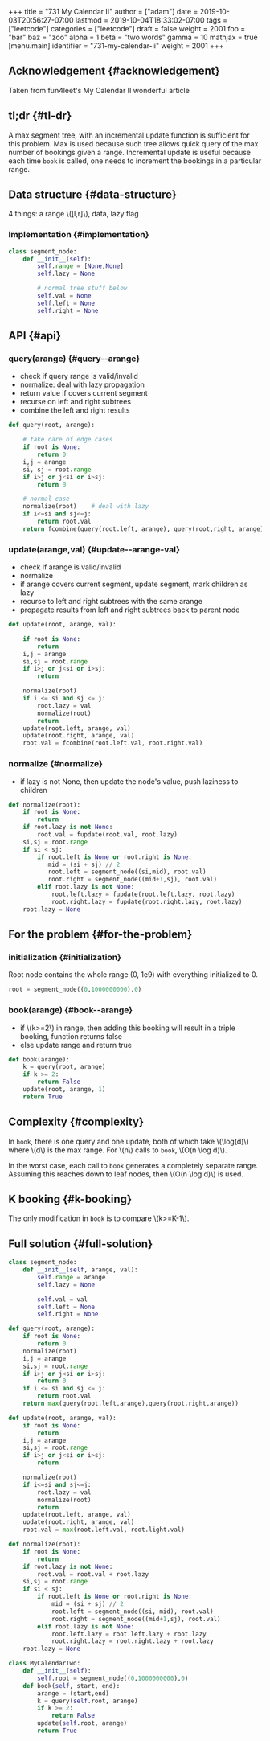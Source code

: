 +++
title = "731 My Calendar II"
author = ["adam"]
date = 2019-10-03T20:56:27-07:00
lastmod = 2019-10-04T18:33:02-07:00
tags = ["leetcode"]
categories = ["leetcode"]
draft = false
weight = 2001
foo = "bar"
baz = "zoo"
alpha = 1
beta = "two words"
gamma = 10
mathjax = true
[menu.main]
  identifier = "731-my-calendar-ii"
  weight = 2001
+++

## Acknowledgement {#acknowledgement}

Taken from fun4leet's My Calendar II wonderful article


## tl;dr {#tl-dr}

A max segment tree, with an incremental update function is sufficient for this
problem.  Max is used because such tree allows quick query of the max number
of bookings given a range.  Incremental update is useful because each time
`book` is called, one needs to increment the bookings in a particular range.


## Data structure {#data-structure}

4 things: a range \\([l,r]\\), data, lazy flag


### Implementation {#implementation}

```python
class segment_node:
    def __init__(self):
        self.range = [None,None]
        self.lazy = None

        # normal tree stuff below
        self.val = None
        self.left = None
        self.right = None
```


## API {#api}


### query(arange) {#query--arange}

-   check if query range is valid/invalid
-   normalize: deal with lazy propagation
-   return value if covers current segment
-   recurse on left and right subtrees
-   combine the left and right results

<!--listend-->

```python
def query(root, arange):

    # take care of edge cases
    if root is None:
        return 0
    i,j = arange
    si, sj = root.range
    if i>j or j<si or i>sj:
        return 0

    # normal case
    normalize(root)    # deal with lazy
    if i<=si and sj<=j:
        return root.val
    return fcombine(query(root.left, arange), query(root,right, arange))
```


### update(arange,val) {#update--arange-val}

-   check if arange is valid/invalid
-   normalize
-   if arange covers current segment, update segment, mark children as lazy
-   recurse to left and right subtrees with the same arange
-   propagate results from left and right subtrees back to parent node

<!--listend-->

```python
def update(root, arange, val):

    if root is None:
        return
    i,j = arange
    si,sj = root.range
    if i>j or j<si or i>sj:
        return

    normalize(root)
    if i <= si and sj <= j:
        root.lazy = val
        normalize(root)
        return
    update(root.left, arange, val)
    update(root.right, arange, val)
    root.val = fcombine(root.left.val, root.right.val)
```


### normalize {#normalize}

-   if lazy is not None, then update the node's value, push laziness to children

<!--listend-->

```python
def normalize(root):
    if root is None:
        return
    if root.lazy is not None:
        root.val = fupdate(root.val, root.lazy)
    si,sj = root.range
    if si < sj:
        if root.left is None or root.right is None:
           mid = (si + sj) // 2
           root.left = segment_node((si,mid), root.val)
           root.right = segment_node((mid+1,sj), root.val)
        elif root.lazy is not None:
            root.left.lazy = fupdate(root.left.lazy, root.lazy)
            root.right.lazy = fupdate(root.right.lazy, root.lazy)
    root.lazy = None
```


## For the problem {#for-the-problem}


### initialization {#initialization}

Root node contains the whole range (0, 1e9) with everything initialized to 0.

```python
root = segment_node((0,1000000000),0)
```


### book(arange) {#book--arange}

-   if \\(k>=2\\) in range, then adding this booking will result in a triple
    booking, function returns false
-   else update range and return true

<!--listend-->

```python
def book(arange):
    k = query(root, arange)
    if k >= 2:
        return False
    update(root, arange, 1)
    return True
```


## Complexity {#complexity}

In `book`, there is one query and one update, both of which take \\(\log(d)\\) where
\\(d\\) is the max range.  For \\(n\\) calls to `book`, \\(O(n \log d)\\).

In the worst case, each call to `book` generates a completely separate range.
Assuming this reaches down to leaf nodes, then \\(O(n \log d)\\) is used.


## K booking {#k-booking}

The only modification in `book` is to compare \\(k>=K-1\\).


## Full solution {#full-solution}

```python
class segment_node:
    def __init__(self, arange, val):
        self.range = arange
        self.lazy = None

        self.val = val
        self.left = None
        self.right = None

def query(root, arange):
    if root is None:
        return 0
    normalize(root)
    i,j = arange
    si,sj = root.range
    if i>j or j<si or i>sj:
        return 0
    if i <= si and sj <= j:
        return root.val
    return max(query(root.left,arange),query(root.right,arange))

def update(root, arange, val):
    if root is None:
        return
    i,j = arange
    si,sj = root.range
    if i>j or j<si or i>sj:
        return

    normalize(root)
    if i<=si and sj<=j:
        root.lazy = val
        normalize(root)
        return
    update(root.left, arange, val)
    update(root.right, arange, val)
    root.val = max(root.left.val, root.light.val)

def normalize(root):
    if root is None:
        return
    if root.lazy is not None:
        root.val = root.val + root.lazy
    si,sj = root.range
    if si < sj:
        if root.left is None or root.right is None:
            mid = (si + sj) // 2
            root.left = segment_node((si, mid), root.val)
            root.right = segment_node((mid+1,sj), root.val)
        elif root.lazy is not None:
            root.left.lazy = root.left.lazy + root.lazy
            root.right.lazy = root.right.lazy + root.lazy
    root.lazy = None

class MyCalendarTwo:
    def __init__(self):
        self.root = segment_node((0,1000000000),0)
    def book(self, start, end):
        arange = (start,end)
        k = query(self.root, arange)
        if k >= 2:
            return False
        update(self.root, arange)
        return True
```
